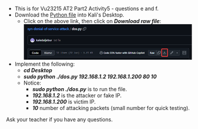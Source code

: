 - This is for Vu23215 AT2 Part2 Activity5 - questions e and f.
- Download the [Python file](https://github.com/kaledaljebur/syn-denial-of-service-attack/blob/main/dos.py) into Kali's Desktop.
    - Click on the above link, then click on ***Download raw file***:
    ![alt text](img/download.png)
- Implement the following:
    - ***cd Desktop***
    - ***sudo python ./dos.py 192.168.1.2 192.168.1.200 80 10***
    - Notice:
        - ***sudo python ./dos.py*** is to run the file.
        - ***192.168.1.2*** is the attacker or fake IP.
        - ***192.168.1.200*** is victim IP.
        - ***10*** number of attacking packets (small number for quick testing). 

Ask your teacher if you have any questions.